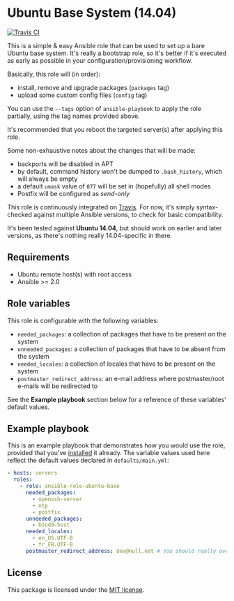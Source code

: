 # Ubuntu Base System (14.04)

[![Travis CI](https://img.shields.io/travis/rust-lang/rust.svg)](https://travis-ci.org/fabschurt/ansible-role-ubuntu-base)

This is a simple & easy Ansible role that can be used to set up a bare Ubuntu
base system. It's really a bootstrap role, so it's better if it's executed as
early as possible in your configuration/provisioning workflow.

Basically, this role will (in order):

* install, remove and upgrade packages (`packages` tag)
* upload some custom config files (`config` tag)

You can use the `--tags` option of `ansible-playbook` to apply the role partially,
using the tag names provided above.

It's recommended that you reboot the targeted server(s) after applying this role.

Some non-exhaustive notes about the changes that will be made:

* backports will be disabled in APT
* by default, command history won't be dumped to `.bash_history`, which will
  always be empty
* a default `umask` value of `077` will be set in (hopefully) all shell modes
* Postfix will be configured as *send-only*

This role is continuously integrated on [Travis](https://travis-ci.org/fabschurt/ansible-role-ubuntu-base).
For now, it's simply syntax-checked against multiple Ansible versions, to check
for basic compatibility.

It's been tested against **Ubuntu 14.04**, but should work on earlier and later
versions, as there's nothing really 14.04-specific in there.

## Requirements

* Ubuntu remote host(s) with root access
* Ansible >= 2.0

## Role variables

This role is configurable with the following variables:

* `needed_packages`: a collection of packages that have to be present on the system
* `unneeded_packages`: a collection of packages that have to be absent from the system
* `needed_locales`: a collection of locales that have to be present on the system
* `postmaster_redirect_address`: an e-mail address where postmaster/root e-mails
  will be redirected to

See the **Example playbook** section below for a reference of these variables'
default values.

## Example playbook

This is an example playbook that demonstrates how you would use the role, provided
that you've [installed](https://galaxy.ansible.com/intro#download) it already.
The variable values used here reflect the default values declared in `defaults/main.yml`:

```yaml
- hosts: servers
  roles:
    - role: ansible-role-ubuntu-base
      needed_packages:
        - openssh-server
        - ntp
        - postfix
      unneeded_packages:
        - bind9-host
      needed_locales:
        - en_US.UTF-8
        - fr_FR.UTF-8
      postmaster_redirect_address: dev@null.net # You should really override this one
```

## License

This package is licensed under the [MIT license](https://opensource.org/licenses/MIT).
